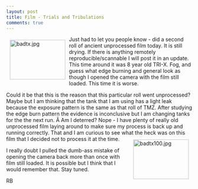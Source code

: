 ```yaml
---
layout: post
title: Film - Trials and Tribulations
comments: true
---
```

<a rel="lightbox" href="/wp-content/uploads/2009/10/badtx.jpg"><img title="badtx.jpg" src="/wp-content/uploads/2009/10/.thumbs/.badtx.jpg" border="0" alt="badtx.jpg" hspace="10" vspace="10" width="150" height="107" align="left" /></a>Just had to let you people know - did a second roll of ancient unprocessed film today. It is still drying. If there is anything remotely reproducible/scannable I will post it in an update. This time around it was 8 year old TRI-X. Fog, and guess what edge burning and general look as though I opened the camera with the film still loaded. This time it is worse.

Could it be that this is the reason that this particular roll went unprocessed? Maybe but I am thinking that the tank that I am using has a light leak because the exposure pattern is the same as that roll of TMZ. After studying the edge burn pattern the evidence is inconclusive but I am changing tanks for the the next run. Â Am I deterred? Nope - I have plenty of really old unprocessed film laying around to make sure my process is back up and running correctly. That and I am curious to see what the heck was on this film that I decided not to<a rel="lightbox" href="/wp-content/uploads/2009/10/badtx100.jpg"><img title="badtx100.jpg" src="/wp-content/uploads/2009/10/.thumbs/.badtx100.jpg" border="0" alt="badtx100.jpg" hspace="10" vspace="10" width="150" height="107" align="right" /></a> process it at the time.

I really doubt I pulled the dumb-ass mistake of opening the camera back more than once with film still loaded. It is possible but I think that I would remember that. Stay tuned.

RB